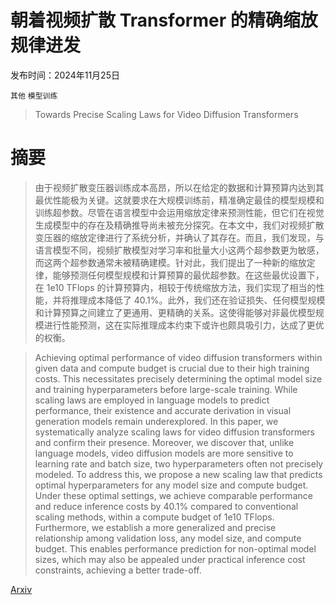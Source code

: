 # 朝着视频扩散 Transformer 的精确缩放规律进发

发布时间：2024年11月25日

`其他` `模型训练`

> Towards Precise Scaling Laws for Video Diffusion Transformers

# 摘要

> 由于视频扩散变压器训练成本高昂，所以在给定的数据和计算预算内达到其最优性能极为关键。这就要求在大规模训练前，精准确定最佳的模型规模和训练超参数。尽管在语言模型中会运用缩放定律来预测性能，但它们在视觉生成模型中的存在及精确推导尚未被充分探究。在本文中，我们对视频扩散变压器的缩放定律进行了系统分析，并确认了其存在。而且，我们发现，与语言模型不同，视频扩散模型对学习率和批量大小这两个超参数更为敏感，而这两个超参数通常未被精确建模。针对此，我们提出了一种新的缩放定律，能够预测任何模型规模和计算预算的最优超参数。在这些最优设置下，在 1e10 TFlops 的计算预算内，相较于传统缩放方法，我们实现了相当的性能，并将推理成本降低了 40.1%。此外，我们还在验证损失、任何模型规模和计算预算之间建立了更通用、更精确的关系。这使得能够对非最优模型规模进行性能预测，这在实际推理成本约束下或许也颇具吸引力，达成了更优的权衡。

> Achieving optimal performance of video diffusion transformers within given data and compute budget is crucial due to their high training costs. This necessitates precisely determining the optimal model size and training hyperparameters before large-scale training. While scaling laws are employed in language models to predict performance, their existence and accurate derivation in visual generation models remain underexplored. In this paper, we systematically analyze scaling laws for video diffusion transformers and confirm their presence. Moreover, we discover that, unlike language models, video diffusion models are more sensitive to learning rate and batch size, two hyperparameters often not precisely modeled. To address this, we propose a new scaling law that predicts optimal hyperparameters for any model size and compute budget. Under these optimal settings, we achieve comparable performance and reduce inference costs by 40.1% compared to conventional scaling methods, within a compute budget of 1e10 TFlops. Furthermore, we establish a more generalized and precise relationship among validation loss, any model size, and compute budget. This enables performance prediction for non-optimal model sizes, which may also be appealed under practical inference cost constraints, achieving a better trade-off.

[Arxiv](https://arxiv.org/abs/2411.17470)